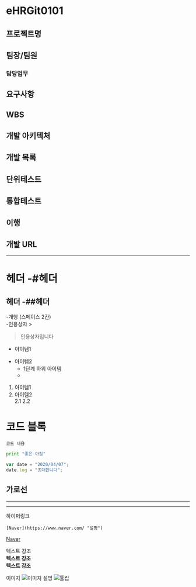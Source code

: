 # eHRGit0101
## 프로젝트명
## 팀장/팀원
### 담당업무
## 요구사항
## WBS
## 개발 아키텍처
## 개발 목록
## 단위테스트
## 통합테스트
## 이행
## 개발 URL



-----
# 헤더 -#헤더 
## 헤더 -##헤더
-개행  (스페이스 2칸)  
-인용상자 >  
> 인용상자입니다

- 아이템1
+ 아이템2
  - 1단계 하위 아이템
  +

1. 아이템1
2. 아이템2  
  2.1
  2.2
   
# 코드 블록
``` 프로그래밍 언어 이름
코드 내용
```

```python
print "좋은 아침"
```

```javascript
var date = "2020/04/07";
date.log = "초대합니다";
```


가로선
---
***
----------

하이퍼링크
```[링크테스트](url)
[Naver](https://www.naver.com/ "설명")
```

[Naver](https://www.naver.com/ "설명설명")


텍스트 강조  
__텍스트 강조__  
**텍스트 강조**

이미지
![](url, "이미지 설명")
![튤립](master/eHRGit0101/src/eHRGit0101/cat.jpg, "이미지 설명")

